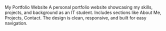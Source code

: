 My Portfolio Website
A personal portfolio website  showcasing my skills, projects, and background as an IT student. Includes sections like About Me, Projects, Contact. The design is clean, responsive, and built for easy navigation.

